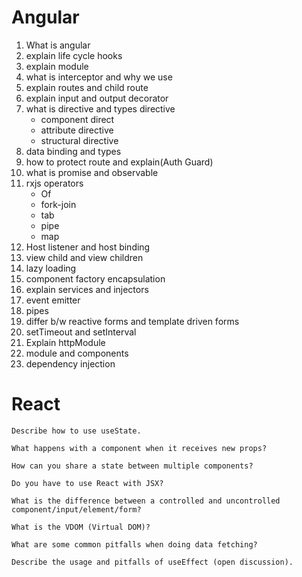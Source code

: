 # Angular
1. What is angular
2. explain life cycle hooks
3. explain module
4. what is interceptor and why we use
5. explain routes and child route
6. explain input and output decorator
7. what is directive and types directive
    * component direct
    * attribute directive
    * structural directive
8. data binding and types
9. how to protect route and explain(Auth Guard)
10. what is promise and observable
11. rxjs operators
    * Of
    * fork-join
    * tab
    * pipe
    * map
12. Host listener and host binding
13. view child and view children
14. lazy loading
15. component factory encapsulation
16. explain services and injectors
17. event emitter
18. pipes
19. differ b/w reactive forms and template driven forms
20. setTimeout and setInterval
21. Explain httpModule
22. module and components
23. dependency injection

# React
    Describe how to use useState.

    What happens with a component when it receives new props?

    How can you share a state between multiple components?

    Do you have to use React with JSX?

    What is the difference between a controlled and uncontrolled component/input/element/form?

    What is the VDOM (Virtual DOM)?

    What are some common pitfalls when doing data fetching?

    Describe the usage and pitfalls of useEffect (open discussion).
